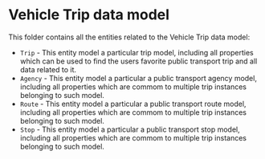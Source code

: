 # Vehicle Trip data model

This folder contains all the entities related to the Vehicle Trip data model:

* `Trip` - This entity model a particular trip model, including all properties which can be used to find the users favorite public transport trip and all data related to it. 
* `Agency` - This entity model a particular a public transport agency model, including all properties which are commom to multiple trip instances belonging to such model.
* `Route` - This entity model a particular a public transport route model, including all properties which are commom to multiple trip instances belonging to such model.
* `Stop` - This entity model a particular a public transport stop model, including all properties which are commom to multiple trip instances belonging to such model.